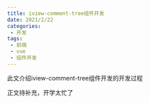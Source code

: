 ```yaml
---
title: iview-comment-tree组件开发
date: 2021/2/22
categories:
 - 开发
tags:
 - 前端
 - vue
 - 组件开发
---
```

此文介绍iview-comment-tree组件开发的开发过程
<!-- more -->
正文待补充，开学太忙了
